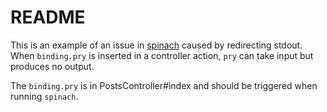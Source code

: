 # README

This is an example of an issue in [spinach](http://github.com/codegram/spinach) caused by redirecting stdout. When `binding.pry` is inserted in a controller action, `pry` can take input but produces no output.

The `binding.pry` is in PostsController#index and should be triggered when running `spinach`.
